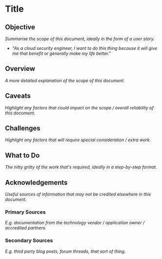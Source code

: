 # Title

## Objective

_Summarise the scope of this document, ideally in the form of a user story._

- _"As a cloud security engineer, I want to do this thing because it will give me that benefit or generally make my life better."_

## Overview

_A more detailed explanation of the scope of this document._

## Caveats

_Highlight any factors that could impact on the scope / overall reliability of this document._

## Challenges

_Highlight any factors that will require special consideration / extra work._

## What to Do

_The nitty gritty of the work that's required, ideally in a step-by-step format._

## Acknowledgements

_Useful sources of information that may not be credited elsewhere in this document._

### Primary Sources

_E.g. documentation from the technology vendor / application owner / accredited partners._

### Secondary Sources

_E.g. third party blog posts, forum threads, that sort of thing._
